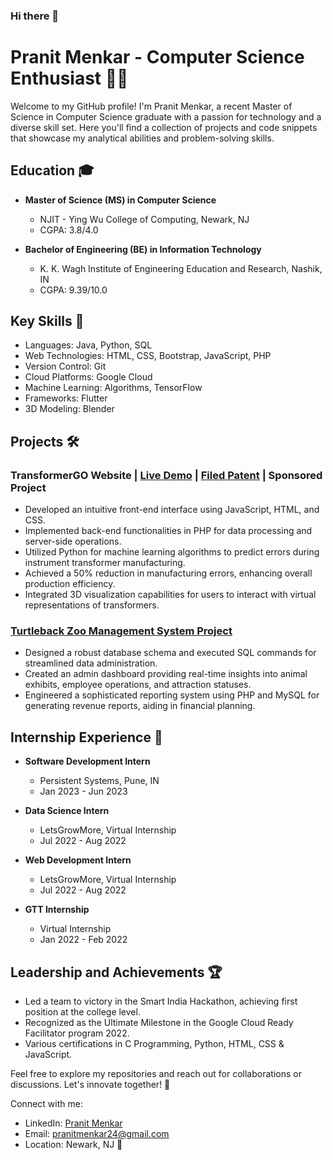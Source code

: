 ### Hi there 👋

# Pranit Menkar - Computer Science Enthusiast 👨‍💻

Welcome to my GitHub profile! I'm Pranit Menkar, a recent Master of Science in Computer Science graduate with a passion for technology and a diverse skill set. Here you'll find a collection of projects and code snippets that showcase my analytical abilities and problem-solving skills. 

## Education 🎓

- **Master of Science (MS) in Computer Science**
  - NJIT - Ying Wu College of Computing, Newark, NJ
  - CGPA: 3.8/4.0

- **Bachelor of Engineering (BE) in Information Technology**
  - K. K. Wagh Institute of Engineering Education and Research, Nashik, IN
  - CGPA: 9.39/10.0

## Key Skills 🚀

- Languages: Java, Python, SQL
- Web Technologies: HTML, CSS, Bootstrap, JavaScript, PHP
- Version Control: Git
- Cloud Platforms: Google Cloud
- Machine Learning: Algorithms, TensorFlow
- Frameworks: Flutter
- 3D Modeling: Blender

## Projects 🛠️

### TransformerGO Website | [Live Demo](#) | [Filed Patent](#) | Sponsored Project

- Developed an intuitive front-end interface using JavaScript, HTML, and CSS.
- Implemented back-end functionalities in PHP for data processing and server-side operations.
- Utilized Python for machine learning algorithms to predict errors during instrument transformer manufacturing.
- Achieved a 50% reduction in manufacturing errors, enhancing overall production efficiency.
- Integrated 3D visualization capabilities for users to interact with virtual representations of transformers.

### [Turtleback Zoo Management System Project](https://github.com/tabrezdn1/cs631-project)

- Designed a robust database schema and executed SQL commands for streamlined data administration.
- Created an admin dashboard providing real-time insights into animal exhibits, employee operations, and attraction statuses.
- Engineered a sophisticated reporting system using PHP and MySQL for generating revenue reports, aiding in financial planning.

## Internship Experience 💼

- **Software Development Intern**
  - Persistent Systems, Pune, IN
  - Jan 2023 - Jun 2023

- **Data Science Intern**
  - LetsGrowMore, Virtual Internship
  - Jul 2022 - Aug 2022

- **Web Development Intern**
  - LetsGrowMore, Virtual Internship
  - Jul 2022 - Aug 2022

- **GTT Internship**
  - Virtual Internship
  - Jan 2022 - Feb 2022

## Leadership and Achievements 🏆

- Led a team to victory in the Smart India Hackathon, achieving first position at the college level.
- Recognized as the Ultimate Milestone in the Google Cloud Ready Facilitator program 2022.
- Various certifications in C Programming, Python, HTML, CSS & JavaScript.

Feel free to explore my repositories and reach out for collaborations or discussions. Let's innovate together! 🚀

Connect with me:
- LinkedIn: [Pranit Menkar](https://www.linkedin.com/in/pranit-menkar-45647a139/)
- Email: pranitmenkar24@gmail.com
- Location: Newark, NJ 📍

